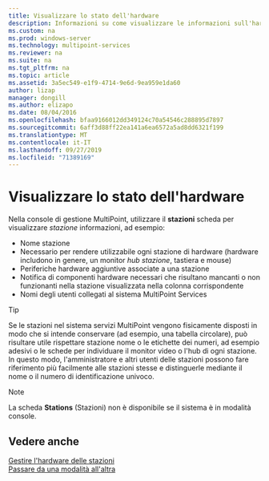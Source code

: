 ```yaml
---
title: Visualizzare lo stato dell'hardware
description: Informazioni su come visualizzare le informazioni sull'hardware in MultiPoint Services
ms.custom: na
ms.prod: windows-server
ms.technology: multipoint-services
ms.reviewer: na
ms.suite: na
ms.tgt_pltfrm: na
ms.topic: article
ms.assetid: 3a5ec549-e1f9-4714-9e6d-9ea959e1da60
author: lizap
manager: dongill
ms.author: elizapo
ms.date: 08/04/2016
ms.openlocfilehash: bfaa9166012dd349124c70a54546c288895d7897
ms.sourcegitcommit: 6aff3d88ff22ea141a6ea6572a5ad8dd6321f199
ms.translationtype: MT
ms.contentlocale: it-IT
ms.lasthandoff: 09/27/2019
ms.locfileid: "71389169"
---
```

# <a name="view-hardware-status"></a>Visualizzare lo stato dell'hardware
Nella console di gestione MultiPoint, utilizzare il **stazioni** scheda per visualizzare *stazione* informazioni, ad esempio:  
  
-   Nome stazione  
-   Necessario per rendere utilizzabile ogni stazione di hardware (hardware includono in genere, un monitor *hub stazione*, tastiera e mouse) 
-   Periferiche hardware aggiuntive associate a una stazione  
-   Notifica di componenti hardware necessari che risultano mancanti o non funzionanti nella stazione visualizzata nella colonna corrispondente  
-   Nomi degli utenti collegati al sistema MultiPoint Services  
  
> [!TIP]  
> Se le stazioni nel sistema servizi MultiPoint vengono fisicamente disposti in modo che si intende conservare (ad esempio, una tabella circolare), può risultare utile rispettare stazione nome o le etichette dei numeri, ad esempio adesivi o le schede per individuare il monitor video o l'hub di ogni stazione. In questo modo, l'amministratore e altri utenti delle stazioni possono fare riferimento più facilmente alle stazioni stesse e distinguerle mediante il nome o il numero di identificazione univoco.  
  
> [!NOTE]  
> La scheda **Stations** (Stazioni) non è disponibile se il sistema è in modalità console.  
  
## <a name="see-also"></a>Vedere anche  
[Gestire l'hardware delle stazioni](Manage-Station-Hardware.md)  
[Passare da una modalità all'altra](Switch-Between-Modes.md)